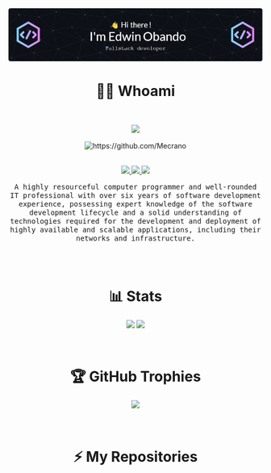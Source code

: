 <img src="./images/github-header-image.png" />

<h1 align="center">👨‍💻 Whoami</h1>
<br />
<p align="center">
    <img
        src="https://readme-typing-svg.demolab.com/?center=true&vCenter=true&height=20&lines=Full-Stack+Developer;VTEX+Developer;JavaScript+Developer"
    />
</p>

<div align="center">
    <img src="https://komarev.com/ghpvc/?username=Mecrano" alt="https://github.com/Mecrano" />
</div>

<br />

<p align="center">
    <a href="https://github.com/Mecrano">
      <img src="https://img.shields.io/badge/-Github-181717?style=for-the-badge&logo=Github&logoColor=white"/>
    </a>
    <a href="https://www.linkedin.com/in/eobando/">
      <img src="https://img.shields.io/badge/-LinkedIn-0077B5?style=for-the-badge&logo=LinkedIn&logoColor=white"/>
    </a>
    <a href="https://www.edwinobando.com/">
      <img src="https://img.shields.io/badge/-Web%20Site-119358?style=for-the-badge&logo=Next.js&logoColor=white"/>
    </a>
</p>

<p align="center">
    <samp>
    A highly resourceful computer programmer and well-rounded IT professional with over six years of software development experience, possessing expert knowledge of the software development lifecycle and a solid understanding of technologies required for the development and deployment of highly available and scalable applications, including their networks and infrastructure.
    </samp>    
    <br />
</p>

<br />
<br />

<h1 align="center">📊 Stats</h1>

<div align="center">
    <img src="https://github-readme-stats.vercel.app/api/top-langs/?username=Mecrano&show_icons=true&layout=compact&theme=github_dark&langs_count=6&hide=shell,jupyter%20notebook&count_private=true&card_width=445"
    />
    <img src="https://github-readme-stats.vercel.app/api?username=Mecrano&show_icons=true&theme=github_dark&count_private=true" />
</div>

<br />
<br />

<h1 align="center">🏆 GitHub Trophies</h1>
<div align="center">
    <img src="https://github-profile-trophy.vercel.app/?username=Mecrano&theme=nord&column=6" />
</div>

<br />
<br />

<h1 align="center"> ⚡ My Repositories </h1>
<!--
**Mecrano/Mecrano** is a ✨ _special_ ✨ repository because its `README.md` (this file) appears on your GitHub profile.

Here are some ideas to get you started:

- 🌱 I’m currently learning ...
- 👯 I’m looking to collaborate on ...
- 🤔 I’m looking for help with ...
- 💬 Ask me about ...
- 📫 How to reach me: ...
- 😄 Pronouns: ...
- ⚡ Fun fact: ...
-->

<!--## 🔭 I’m currently working on
![Stats](./images/stat.svg)
![Stats](https://wakatime.com/share/@Mecrano/495b0d77-e826-46d1-a353-0a36326c8f4f.svg)-->
